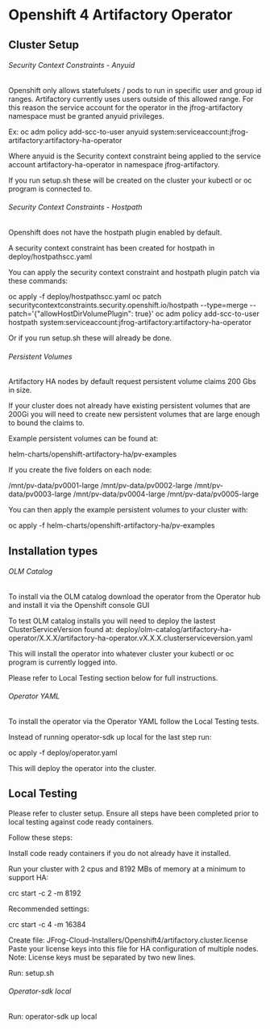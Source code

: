 # Openshift 4 Artifactory Operator
## Cluster Setup
###### Security Context Constraints - Anyuid

Openshift only allows statefulsets / pods to run in specific user and group id ranges.
Artifactory currently uses users outside of this allowed range.
For this reason the service account for the operator in the jfrog-artifactory namespace must be granted anyuid privileges.

Ex: oc adm policy add-scc-to-user anyuid system:serviceaccount:jfrog-artifactory:artifactory-ha-operator

Where anyuid is the Security context constraint being applied to the service account artifactory-ha-operator in namespace jfrog-artifactory.

If you run setup.sh these will be created on the cluster your kubectl or oc program is connected to.

###### Security Context Constraints - Hostpath

Openshift does not have the hostpath plugin enabled by default.

A security context constraint has been created for hostpath in deploy/hostpathscc.yaml

You can apply the security context constraint and hostpath plugin patch via these commands:

oc apply -f deploy/hostpathscc.yaml
oc patch securitycontextconstraints.security.openshift.io/hostpath --type=merge --patch='{"allowHostDirVolumePlugin": true}'
oc adm policy add-scc-to-user hostpath system:serviceaccount:jfrog-artifactory:artifactory-ha-operator

Or if you run setup.sh these will already be done.

###### Persistent Volumes

Artifactory HA nodes by default request persistent volume claims 200 Gbs in size. 

If your cluster does not already have existing persistent volumes that are 200Gi you will need to create new persistent volumes that are large enough to bound the claims to.

Example persistent volumes can be found at:

helm-charts/openshift-artifactory-ha/pv-examples

If you create the five folders on each node:

 /mnt/pv-data/pv0001-large
 /mnt/pv-data/pv0002-large
 /mnt/pv-data/pv0003-large
 /mnt/pv-data/pv0004-large
 /mnt/pv-data/pv0005-large

You can then apply the example persistent volumes to your cluster with:

oc apply -f helm-charts/openshift-artifactory-ha/pv-examples

## Installation types
###### OLM Catalog
To install via the OLM catalog download the operator from the Operator hub and install it via the Openshift console GUI

To test OLM catalog installs you will need to deploy the lastest ClusterServiceVersion found at:
 deploy/olm-catalog/artifactory-ha-operator/X.X.X/artifactory-ha-operator.vX.X.X.clusterserviceversion.yaml

This will install the operator into whatever cluster your kubectl or oc program is currently logged into.

Please refer to Local Testing section below for full instructions.

###### Operator YAML
To install the operator via the Operator YAML follow the Local Testing tests.

Instead of running operator-sdk up local for the last step run:

oc apply -f deploy/operator.yaml

This will deploy the operator into the cluster.

## Local Testing

Please refer to cluster setup. Ensure all steps have been completed prior to local testing against code ready containers.

Follow these steps:

Install code ready containers if you do not already have it installed.

Run your cluster with 2 cpus and 8192 MBs of memory at a minimum to support HA:

crc start -c 2 -m 8192

Recommended settings:

crc start -c 4 -m 16384

Create file: JFrog-Cloud-Installers/Openshift4/artifactory.cluster.license
   Paste your license keys into this file for HA configuration of multiple nodes.
   Note: License keys must be separated by two new lines.

Run: setup.sh

###### Operator-sdk local

Run: operator-sdk up local